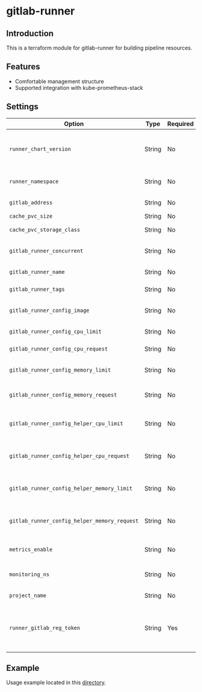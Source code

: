 # gitlab-runner

## Introduction

This is a terraform module for gitlab-runner for building pipeline resources.

## Features

- Comfortable management structure
- Supported integration with kube-prometheus-stack

## Settings

| Option | Type | Required | Default value |Description |
| --- | ---  | --- | --- | --- |
| `runner_chart_version`                       | String | No  | "0.67.0" | Version of the gitlab-runner chart in the repository https://charts.gitlab.io (not app version)." |
| `runner_namespace`                           | String | No  | "gitlab-runner" | Namespace for gitlab-runner deployment. |
| `gitlab_address`                             | String | No  | "git.example.ru" | Address of gitlab instance for runner. |
| `cache_pvc_size`                             | String | No  | "10Gi" | Cache pvc size. |
| `cache_pvc_storage_class`                    | String | No  | "standard-rwo" | Cache pvc storage class. |
| `gitlab_runner_concurrent`                   | String | No  | "10" | The concurrent threads in gitlab-runner. |
| `gitlab_runner_name`                         | String | No  | "k8s-runner" | The gitlab-runner's name. |
| `gitlab_runner_tags`                         | String | No  | "k8s-runner" | The gitlab-runner's tag. |
| `gitlab_runner_config_image`                 | String | No  | "docker:dind" | The namespace for monitoring tools deployment. |
| `gitlab_runner_config_cpu_limit`             | String | No  | "5" | Gitlab-runner CPU limit container. |
| `gitlab_runner_config_cpu_request`           | String | No  | "1" | Gitlab-runner CPU request container. |
| `gitlab_runner_config_memory_limit`          | String | No  | "1Gi" | Gitlab-runner Memory limit container. |
| `gitlab_runner_config_memory_request`        | String | No  | "500Mi" | Gitlab-runner Memory request container. |
| `gitlab_runner_config_helper_cpu_limit`      | String | No  | "500m" | The CPU limits allocation given to build helper containers. |
| `gitlab_runner_config_helper_cpu_request`    | String | No  | "250m" | The CPU request allocation given to build helper containers. |
| `gitlab_runner_config_helper_memory_limit`   | String | No  | "1Gi" | The Memory limit allocation given to build helper containers. |
| `gitlab_runner_config_helper_memory_request` | String | No  | "500Mi" | The Memory request allocation given to build helper containers. |
| `metrics_enable`                             | String | No  | "true" | Enable or disable metrics in elasticsearch. |
| `monitoring_ns`                              | String | No  | "monitoring" | The namespace for monitoring tools deployment. |
| `project_name`                               | String | No  | "kubernetes-prod" | The project name for k8s cluster. |
| `runner_gitlab_reg_token`                    | String | Yes | - | The registration token for adding new Runners to the GitLab server. This must be retrieved from your GitLab instance. |

## Example

Usage example located in this [directory](docs/example).

